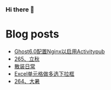 ### Hi there 👋

<!--
**rebron1900/rebron1900** is a ✨ _special_ ✨ repository because its `README.md` (this file) appears on your GitHub profile.

Here are some ideas to get you started:

- 🔭 I’m currently working on ...
- 🌱 I’m currently learning ...
- 👯 I’m looking to collaborate on ...
- 🤔 I’m looking for help with ...
- 💬 Ask me about ...
- 📫 How to reach me: ...
- 😄 Pronouns: ...
- ⚡ Fun fact: ...
-->



# Blog posts
<!-- BLOG-POST-LIST:START -->
- [Ghost6.0配置Nginx以启用Activitypub](https://1900.live/ghost6-0pei-zhi-nginxyi-qi-yong-activitypub/)
- [265、立秋](https://1900.live/265-li-qiu/)
- [散装日常](https://1900.live/re-de-fa-hun-sui-sui-nian/)
- [Excel单元格做多选下拉框](https://1900.live/exceldan-yuan-ge-zuo-duo-xuan-xia-la-kuang/)
- [264、大暑](https://1900.live/263-xiao-shu-2/)
<!-- BLOG-POST-LIST:END -->
